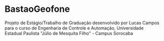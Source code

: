 # BastaoGeofone
Projeto de Estágio/Trabalho de Graduação desenvolvido por Lucas Campos para o curso de Engenharia de Controle e Automação, Universidade Estadual Paulista "Júlio de Mesquita Filho" - Campus Sorocaba
